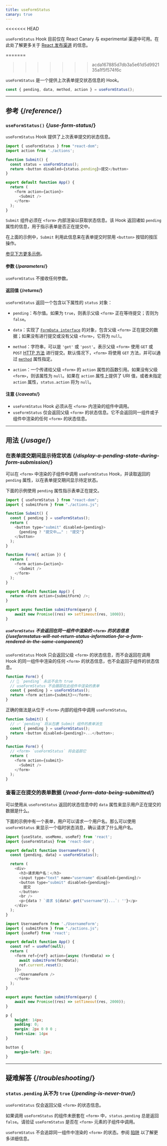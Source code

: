 ```yaml
---
title: useFormStatus
canary: true
---
```


<<<<<<< HEAD
<Canary>

`useFormStatus` Hook 目前仅在 React Canary 与 experimental 渠道中可用。在此处了解更多关于 [React 发布渠道](/community/versioning-policy#all-release-channels) 的信息。

</Canary>

=======
>>>>>>> acda167885d7db3a5e61d5d992135a1f5f574f6c
<Intro>

`useFormStatus` 是一个提供上次表单提交状态信息的 Hook。

```js
const { pending, data, method, action } = useFormStatus();
```

</Intro>

<InlineToc />

---

## 参考 {/*reference*/}

### `useFormStatus()` {/*use-form-status*/}

`useFormStatus` Hook 提供了上次表单提交的状态信息。

```js {5},[[1, 6, "status.pending"]]
import { useFormStatus } from "react-dom";
import action from './actions';

function Submit() {
  const status = useFormStatus();
  return <button disabled={status.pending}>提交</button>
}

export default function App() {
  return (
    <form action={action}>
      <Submit />
    </form>
  );
}
```

`Submit` 组件必须在 `<form>` 内部渲染以获取状态信息。该 Hook 返回诸如 <CodeStep step={1}>`pending`</CodeStep> 属性的信息，用于指示表单是否正在提交中。

在上面的示例中，`Submit` 利用此信息来在表单提交时禁用 `<button>` 按钮的按压操作。

[参见下方更多示例](#usage)。

#### 参数 {/*parameters*/}

`useFormStatus` 不接收任何参数。

#### 返回值 {/*returns*/}

`useFormStatus` 返回一个包含以下属性的 `status` 对象：

* `pending`：布尔值。如果为 `true`，则表示父级 `<form>` 正在等待提交；否则为 `false`。

* `data`：实现了 [`FormData interface`](https://developer.mozilla.org/en-US/docs/Web/API/FormData) 的对象，包含父级 `<form>` 正在提交的数据；如果没有进行提交或没有父级 `<form>`，它将为 `null`。

* `method`：字符串，可以是 `'get'` 或 `'post'`。表示父级 `<form>` 使用 `GET` 或 `POST` [HTTP 方法](https://developer.mozilla.org/en-US/docs/Web/HTTP/Methods) 进行提交。默认情况下，`<form>` 将使用 `GET` 方法，并可以通过 [`method`](https://developer.mozilla.org/en-US/docs/Web/HTML/Element/form#method) 属性指定。

[//]: # (链接到 `<form>` 文档。"在 `<form>` 上的 `action` 属性上阅读更多信息。")
* `action`：一个传递给父级 `<form>` 的 `action` 属性的函数引用。如果没有父级 `<form>`，则该属性为 `null`。如果在 `action` 属性上提供了 URI 值，或者未指定 `action` 属性，`status.action` 将为 `null`。

#### 注意 {/*caveats*/}

* `useFormStatus` Hook 必须从在 `<form>` 内渲染的组件中调用。
* `useFormStatus` 仅会返回父级 `<form>` 的状态信息。它不会返回同一组件或子组件中渲染的任何 `<form>` 的状态信息。

---

## 用法 {/*usage*/}

### 在表单提交期间显示待定状态 {/*display-a-pending-state-during-form-submission*/}
可以在 `<form>` 中渲染的子组件中调用 `useFormStatus` Hook，并读取返回的 `pending` 属性，以在表单提交期间显示待定状态。

下面的示例使用 `pending` 属性指示表单正在提交。

<Sandpack>

```js src/App.js
import { useFormStatus } from "react-dom";
import { submitForm } from "./actions.js";

function Submit() {
  const { pending } = useFormStatus();
  return (
    <button type="submit" disabled={pending}>
      {pending ? "提交中……" : "提交"}
    </button>
  );
}

function Form({ action }) {
  return (
    <form action={action}>
      <Submit />
    </form>
  );
}

export default function App() {
  return <Form action={submitForm} />;
}
```

```js src/actions.js hidden
export async function submitForm(query) {
    await new Promise((res) => setTimeout(res, 1000));
}
```
</Sandpack>  

<Pitfall>

##### `useFormStatus` 不会返回在同一组件中渲染的 `<form>` 的状态信息 {/*useformstatus-will-not-return-status-information-for-a-form-rendered-in-the-same-component*/}

`useFormStatus` Hook 只会返回父级 `<form>` 的状态信息，而不会返回在调用 Hook 的同一组件中渲染的任何 `<form>` 的状态信息，也不会返回子组件的状态信息。

```js
function Form() {
  // 🚩 `pending` 永远不会为 true
  // useFormStatus 不会跟踪在此组件中渲染的表单
  const { pending } = useFormStatus();
  return <form action={submit}></form>;
}
```

正确的做法是从位于 `<form>` 内部的组件中调用 `useFormStatus`。

```js
function Submit() {
  // ✅ `pending` 将从包裹 Submit 组件的表单派生
  const { pending } = useFormStatus(); 
  return <button disabled={pending}>...</button>;
}

function Form() {
  // <form> `useFormStatus` 将会追踪它
  return (
    <form action={submit}>
      <Submit />
    </form>
  );
}
```

</Pitfall>

### 查看正在提交的表单数据 {/*read-form-data-being-submitted*/}

可以使用从 `useFormStatus` 返回的状态信息中的 `data` 属性来显示用户正在提交的数据是什么。

下面的示例中有一个表单，用户可以请求一个用户名。那么可以使用 `useFormStatus` 来显示一个临时状态消息，确认请求了什么用户名。

<Sandpack>

```js src/UsernameForm.js active
import {useState, useMemo, useRef} from 'react';
import {useFormStatus} from 'react-dom';

export default function UsernameForm() {
  const {pending, data} = useFormStatus();

  return (
    <div>
      <h3>请求用户名：</h3>
      <input type="text" name="username" disabled={pending}/>
      <button type="submit" disabled={pending}>
        提交  
      </button>
      <br />
      <p>{data ? `请求 ${data?.get("username")}...`: ''}</p>
    </div>
  );
}
```

```js src/App.js
import UsernameForm from './UsernameForm';
import { submitForm } from "./actions.js";
import {useRef} from 'react';

export default function App() {
  const ref = useRef(null);
  return (
    <form ref={ref} action={async (formData) => {
      await submitForm(formData);
      ref.current.reset();
    }}>
      <UsernameForm />
    </form>
  );
}
```

```js src/actions.js hidden
export async function submitForm(query) {
    await new Promise((res) => setTimeout(res, 2000));
}
```

```css
p {
    height: 14px;
    padding: 0;
    margin: 2px 0 0 0 ;
    font-size: 14px
}

button {
    margin-left: 2px;
}

```

</Sandpack>  

---

## 疑难解答 {/*troubleshooting*/}

### `status.pending` 从不为 `true` {/*pending-is-never-true*/}

`useFormStatus` 仅会返回父级 `<form>` 的状态信息。

如果调用 `useFormStatus` 的组件未嵌套在 `<form>` 中，`status.pending` 总是返回 `false`。请验证 `useFormStatus` 是否在 `<form>` 元素的子组件中调用。

`useFormStatus` 不会追踪同一组件中渲染的 `<form>` 的状态。参阅 [陷阱](#useformstatus-will-not-return-status-information-for-a-form-rendered-in-the-same-component) 以了解更多详细信息。
